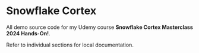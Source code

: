 # Snowflake Cortex

All demo source code for my Udemy course **Snowflake Cortex Masterclass 2024 Hands-On!**.  

Refer to individual sections for local documentation.  
